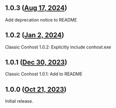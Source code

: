 ## 1.0.3 ([Aug 17, 2024](https://github.com/ramensoftware/windhawk-mods/blob/688cd3ace4db50a66fc0952c94aff0f0d6ec5396/mods/classic-conhost.wh.cpp))

Add deprecation notice to README

## 1.0.2 ([Jan 2, 2024](https://github.com/ramensoftware/windhawk-mods/blob/3364f7cc26dee600d37e78786dad9cad23c76e62/mods/classic-conhost.wh.cpp))

Classic Conhost 1.0.2: Explicitly include conhost.exe

## 1.0.1 ([Dec 30, 2023](https://github.com/ramensoftware/windhawk-mods/blob/05d71eae2f79d53e7bf44a53dcac01d3872821e9/mods/classic-conhost.wh.cpp))

Classic Conhost 1.0.1: Add to README

## 1.0.0 ([Oct 21, 2023](https://github.com/ramensoftware/windhawk-mods/blob/ed112acfab6183748181b4922267d7cda4c45a7b/mods/classic-conhost.wh.cpp))

Initial release.
